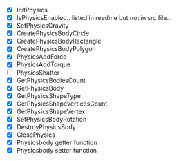 - [x] InitPhysics
- [x] IsPhysicsEnabled.. listed in readme but not in src file...
- [x] SetPhysicsGravity
- [x] CreatePhysicsBodyCircle
- [x] CreatePhysicsBodyRectangle
- [x] CreatePhysicsBodyPolygon
- [x] PhysicsAddForce
- [x] PhysicsAddTorque
- [ ] PhysicsShatter
- [x] GetPhysicsBodiesCount
- [x] GetPhysicsBody
- [x] GetPhysicsShapeType
- [x] GetPhysicsShapeVerticesCount
- [x] GetPhysicsShapeVertex
- [x] SetPhysicsBodyRotation
- [x] DestroyPhysicsBody
- [x] ClosePhysics
- [x] Physicsbody getter function
- [x] Physicsbody setter function
